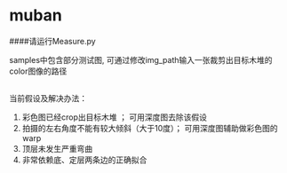 # muban


####请运行Measure.py

samples中包含部分测试图, 可通过修改img_path输入一张裁剪出目标木堆的color图像的路径

##
当前假设及解决办法：
1. 彩色图已经crop出目标木堆 ；          可用深度图去除该假设
2. 拍摄的左右角度不能有较大倾斜（大于10度）；  可用深度图辅助做彩色图的warp
3. 顶层未发生严重弯曲
4. 非常依赖底、定层两条边的正确拟合   
